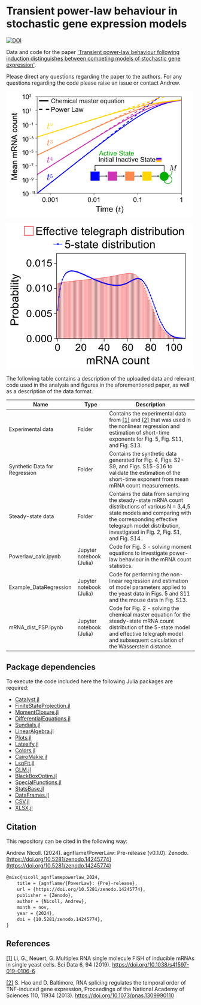 # Transient power-law behaviour in stochastic gene expression models

[![DOI](https://zenodo.org/badge/734792222.svg)](https://doi.org/10.5281/zenodo.14245773)

Data and code for the paper ['Transient power-law behaviour following induction distinguishes between competing models of stochastic gene expression'](https://www.biorxiv.org/content/10.1101/2023.12.30.573521v1).

Please direct any questions regarding the paper to the authors. For any questions regarding the code please raise an issue or contact Andrew.

![Illustration of the power law result for the short-time behaviour of the mean mRNA count following gene induction.](./Repo%20Images/PowerLaw_example.png "Transient power-law behaviour in stochastic gene expression")

![An example of the steady-state mRNA count distribution of both a 5-state model and its effective telegraph model.](./Repo%20Images/5statemodel_example.png "Steady-state mRNA count distribution")

The following table contains a description of the uploaded data and relevant code used in the analysis and figures in the aforementioned paper, as well as a description of the data format.

| Name | Type | Description |
| ----------- | -------- | ----------- |
| Experimental data | Folder | Contains the experimental data from [[1]](https://www.nature.com/articles/s41597-019-0106-6) and [[2]](https://www.pnas.org/doi/10.1073/pnas.1309990110) that was used in the nonlinear regression and estimation of short-time exponents for Fig. 5, Fig. S11, and Fig. S13. |
| Synthetic Data for Regression | Folder | Contains the synthetic data generated for Fig. 4, Figs. S2-S9, and Figs. S15-S16 to validate the estimation of the short-time exponent from mean mRNA count measurements. |
| Steady-state data | Folder | Contains the data from sampling the steady-state mRNA count distributions of various N = 3,4,5 state models and comparing with the corresponding effective telegraph model distribution, investigated in Fig. 2, Fig. S1, and Fig. S14. |
| Powerlaw_calc.ipynb | Jupyter notebook (Julia) | Code for Fig. 3 - solving moment equations to investigate power-law behaviour in the mRNA count statistics. |
| Example_DataRegression | Jupyter notebook (Julia) | Code for performing the non-linear regression and estimation of model parameters applied to the yeast data in Figs. 5 and S11 and the mouse data in Fig. S13. |
| mRNA_dist_FSP.ipynb | Jupyter notebook (Julia) | Code for Fig. 2 - solving the chemical master equation for the steady-state mRNA count distribution of the 5-state model and effective telegraph model and subsequent calculation of the Wasserstein distance. |

## Package dependencies
To execute the code included here the following Julia packages are required:
- [Catalyst.jl](https://github.com/SciML/Catalyst.jl)
- [FiniteStateProjection.jl](https://github.com/SciML/FiniteStateProjection.jl)
- [MomentClosure.jl](https://github.com/augustinas1/MomentClosure.jl)
- [DifferentialEquations.jl](https://github.com/SciML/DifferentialEquations.jl)
- [Sundials.jl](https://github.com/SciML/Sundials.jl)
- [LinearAlgebra.jl](https://github.com/JuliaLang/LinearAlgebra.jl)
- [Plots.jl](https://github.com/JuliaPlots/Plots.jl)
- [Latexify.jl](https://github.com/korsbo/Latexify.jl/tree/master)
- [Colors.jl](https://github.com/JuliaGraphics/Colors.jl)
- [CairoMakie.jl](https://docs.makie.org)
- [LsqFit.jl](https://julianlsolvers.github.io/LsqFit.jl/latest/)
- [GLM.jl](https://juliastats.org/GLM.jl)
- [BlackBoxOptim.jl](https://github.com/robertfeldt/BlackBoxOptim.jl)
- [SpecialFunctions.jl](https://specialfunctions.juliamath.org)
- [StatsBase.jl](https://juliastats.org/StatsBase.jl)
- [DataFrames.jl](https://dataframes.juliadata.org)
- [CSV.jl](https://csv.juliadata.org)
- [XLSX.jl](https://felipenoris.github.io/XLSX.jl)

## Citation

This repository can be cited in the following way:

Andrew Nicoll. (2024). agnflame/PowerLaw: Pre-release (v0.1.0). Zenodo. [https://doi.org/10.5281/zenodo.14245774](https://doi.org/10.5281/zenodo.14245774)

```
@misc{nicoll_agnflamepowerlaw_2024,
	title = {agnflame/{PowerLaw}: {Pre}-release},
	url = {https://doi.org/10.5281/zenodo.14245774},
	publisher = {Zenodo},
	author = {Nicoll, Andrew},
	month = nov,
	year = {2024},
	doi = {10.5281/zenodo.14245774},
}
```

## References

[[1]](https://www.nature.com/articles/s41597-019-0106-6) Li, G., Neuert, G. Multiplex RNA single molecule FISH of inducible mRNAs in single yeast cells. Sci Data 6, 94 (2019). https://doi.org/10.1038/s41597-019-0106-6

[[2]](https://www.pnas.org/doi/10.1073/pnas.1309990110) S. Hao and D. Baltimore, RNA splicing regulates the temporal order of TNF-induced gene expression, Proceedings of the National Academy of Sciences 110, 11934 (2013). https://doi.org/10.1073/pnas.1309990110
